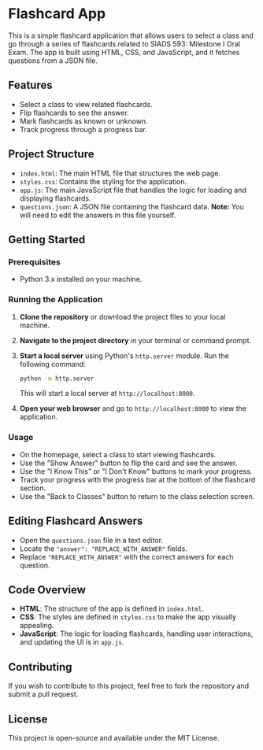 # Flashcard App

This is a simple flashcard application that allows users to select a class and go through a series of flashcards related to SIADS 593: Milestone I Oral Exam. The app is built using HTML, CSS, and JavaScript, and it fetches questions from a JSON file.

## Features

- Select a class to view related flashcards.
- Flip flashcards to see the answer.
- Mark flashcards as known or unknown.
- Track progress through a progress bar.

## Project Structure

- `index.html`: The main HTML file that structures the web page.
- `styles.css`: Contains the styling for the application.
- `app.js`: The main JavaScript file that handles the logic for loading and displaying flashcards.
- `questions.json`: A JSON file containing the flashcard data. **Note:** You will need to edit the answers in this file yourself.

## Getting Started

### Prerequisites

- Python 3.x installed on your machine.

### Running the Application

1. **Clone the repository** or download the project files to your local machine.

2. **Navigate to the project directory** in your terminal or command prompt.

3. **Start a local server** using Python's `http.server` module. Run the following command:

   ```bash
   python -m http.server
   ```

   This will start a local server at `http://localhost:8000`.

4. **Open your web browser** and go to `http://localhost:8000` to view the application.

### Usage

- On the homepage, select a class to start viewing flashcards.
- Use the "Show Answer" button to flip the card and see the answer.
- Use the "I Know This" or "I Don't Know" buttons to mark your progress.
- Track your progress with the progress bar at the bottom of the flashcard section.
- Use the "Back to Classes" button to return to the class selection screen.

## Editing Flashcard Answers

- Open the `questions.json` file in a text editor.
- Locate the `"answer": "REPLACE_WITH_ANSWER"` fields.
- Replace `"REPLACE_WITH_ANSWER"` with the correct answers for each question.

## Code Overview

- **HTML**: The structure of the app is defined in `index.html`.
- **CSS**: The styles are defined in `styles.css` to make the app visually appealing.
- **JavaScript**: The logic for loading flashcards, handling user interactions, and updating the UI is in `app.js`.

## Contributing

If you wish to contribute to this project, feel free to fork the repository and submit a pull request.

## License

This project is open-source and available under the MIT License.

